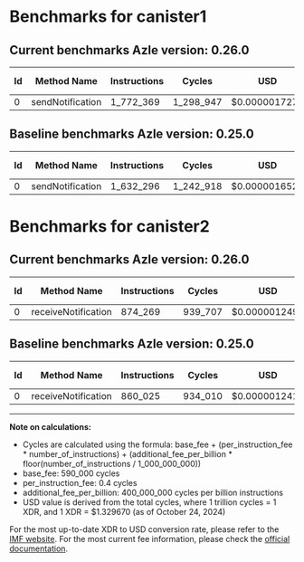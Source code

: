 # Benchmarks for canister1

## Current benchmarks Azle version: 0.26.0

| Id  | Method Name      | Instructions | Cycles    | USD           | USD/Million Calls | Change                            |
| --- | ---------------- | ------------ | --------- | ------------- | ----------------- | --------------------------------- |
| 0   | sendNotification | 1_772_369    | 1_298_947 | $0.0000017272 | $1.72             | <font color="red">+140_073</font> |

## Baseline benchmarks Azle version: 0.25.0

| Id  | Method Name      | Instructions | Cycles    | USD           | USD/Million Calls |
| --- | ---------------- | ------------ | --------- | ------------- | ----------------- |
| 0   | sendNotification | 1_632_296    | 1_242_918 | $0.0000016527 | $1.65             |

# Benchmarks for canister2

## Current benchmarks Azle version: 0.26.0

| Id  | Method Name         | Instructions | Cycles  | USD           | USD/Million Calls | Change                           |
| --- | ------------------- | ------------ | ------- | ------------- | ----------------- | -------------------------------- |
| 0   | receiveNotification | 874_269      | 939_707 | $0.0000012495 | $1.24             | <font color="red">+14_244</font> |

## Baseline benchmarks Azle version: 0.25.0

| Id  | Method Name         | Instructions | Cycles  | USD           | USD/Million Calls |
| --- | ------------------- | ------------ | ------- | ------------- | ----------------- |
| 0   | receiveNotification | 860_025      | 934_010 | $0.0000012419 | $1.24             |

---

**Note on calculations:**

- Cycles are calculated using the formula: base_fee + (per_instruction_fee \* number_of_instructions) + (additional_fee_per_billion \* floor(number_of_instructions / 1_000_000_000))
- base_fee: 590_000 cycles
- per_instruction_fee: 0.4 cycles
- additional_fee_per_billion: 400_000_000 cycles per billion instructions
- USD value is derived from the total cycles, where 1 trillion cycles = 1 XDR, and 1 XDR = $1.329670 (as of October 24, 2024)

For the most up-to-date XDR to USD conversion rate, please refer to the [IMF website](https://www.imf.org/external/np/fin/data/rms_sdrv.aspx).
For the most current fee information, please check the [official documentation](https://internetcomputer.org/docs/current/developer-docs/gas-cost#execution).
